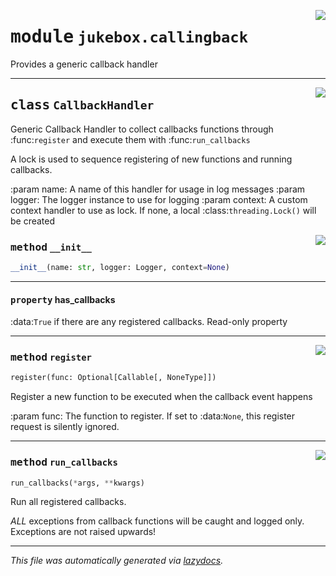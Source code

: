 <!-- markdownlint-disable -->

<a href="https://github.com/MiczFlor/RPi-Jukebox-RFID/tree/future3/develop/src/jukebox/jukebox/callingback.py#L0"><img align="right" style="float:right;" src="https://img.shields.io/badge/-source-cccccc?style=flat-square"></a>

# <kbd>module</kbd> `jukebox.callingback`
Provides a generic callback handler 



---

<a href="https://github.com/MiczFlor/RPi-Jukebox-RFID/tree/future3/develop/src/jukebox/jukebox/callingback.py#L12"><img align="right" style="float:right;" src="https://img.shields.io/badge/-source-cccccc?style=flat-square"></a>

## <kbd>class</kbd> `CallbackHandler`
Generic Callback Handler to collect callbacks functions through :func:`register` and execute them with :func:`run_callbacks` 

A lock is used to sequence registering of new functions and running callbacks. 

:param name: A name of this handler for usage in log messages :param logger: The logger instance to use for logging :param context: A custom context handler to use as lock. If none, a local :class:`threading.Lock()` will be created 

<a href="https://github.com/MiczFlor/RPi-Jukebox-RFID/tree/future3/develop/src/jukebox/jukebox/callingback.py#L24"><img align="right" style="float:right;" src="https://img.shields.io/badge/-source-cccccc?style=flat-square"></a>

### <kbd>method</kbd> `__init__`

```python
__init__(name: str, logger: Logger, context=None)
```






---

#### <kbd>property</kbd> has_callbacks

:data:`True` if there are any registered callbacks. Read-only property 



---

<a href="https://github.com/MiczFlor/RPi-Jukebox-RFID/tree/future3/develop/src/jukebox/jukebox/callingback.py#L30"><img align="right" style="float:right;" src="https://img.shields.io/badge/-source-cccccc?style=flat-square"></a>

### <kbd>method</kbd> `register`

```python
register(func: Optional[Callable[, NoneType]])
```

Register a new function to be executed when the callback event happens 

:param func: The function to register. If set to :data:`None`, this register request is silently ignored. 

---

<a href="https://github.com/MiczFlor/RPi-Jukebox-RFID/tree/future3/develop/src/jukebox/jukebox/callingback.py#L54"><img align="right" style="float:right;" src="https://img.shields.io/badge/-source-cccccc?style=flat-square"></a>

### <kbd>method</kbd> `run_callbacks`

```python
run_callbacks(*args, **kwargs)
```

Run all registered callbacks. 

*ALL* exceptions from callback functions will be caught and logged only. Exceptions are not raised upwards!  




---

_This file was automatically generated via [lazydocs](https://github.com/ml-tooling/lazydocs)._
